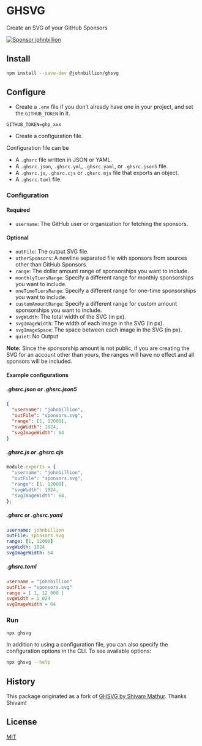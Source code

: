 # GHSVG

Create an SVG of your GitHub Sponsors

<a href="https://github.com/sponsors/johnbillion"><img src="https://cdn.jsdelivr.net/gh/johnbillion/johnbillion@latest/sponsors.svg" alt="Sponsor johnbillion"></a>

## Install
```bash
npm install --save-dev @johnbillion/ghsvg
```

## Configure

- Create a `.env` file if you don't already have one in your project, and set the `GITHUB_TOKEN` in it.
```dotenv
GITHUB_TOKEN=ghp_xxx
```

- Create a configuration file.

Configuration file can be 
  - A `.ghsrc` file written in JSON or YAML.
  - A `.ghsrc.json`, `.ghsrc.yml`, `.ghsrc.yaml`, or `.ghsrc.json5` file.
  - A `.ghsrc.js`, `.ghsrc.cjs` or `.ghsrc.mjs` file that exports an object.
  - A `.ghsrc.toml` file.

### Configuration

#### Required

- `username`: The GitHub user or organization for fetching the sponsors.

#### Optional

- `outFile`: The output SVG file.
- `otherSponsors`: A newline separated file with sponsors from sources other than GitHub Sponsors.
- `range`: The dollar amount range of sponsorships you want to include.
- `monthlyTiersRange`: Specify a different range for monthly sponsorships you want to include.
- `oneTimeTiersRange`: Specify a different range for one-time sponsorships you want to include.
- `customAmountRange`: Specify a different range for custom amount sponsorships you want to include.
- `svgWidth`: The total width of the SVG (in px).
- `svgImageWidth`: The width of each image in the SVG (in px).
- `svgImageSpace`: The space between each image in the SVG (in px).
- `quiet`: No Output

**Note:** Since the sponsorship amount is not public, if you are creating the SVG for an account other than yours, the ranges will have no effect and all sponsors will be included.

#### Example configurations

##### .ghsrc.json or .ghsrc.json5
```json
{
  "username": "johnbillion",
  "outFile": "sponsors.svg",
  "range": [1, 12000],
  "svgWidth": 1024,
  "svgImageWidth": 64
}
```

##### .ghsrc.js or .ghsrc.cjs
```javascript
module.exports = {
  "username": "johnbillion",
  "outFile": "sponsors.svg",
  "range": [1, 12000],
  "svgWidth": 1024,
  "svgImageWidth": 64,
};
```

##### .ghsrc or .ghsrc.yaml
```yaml
username: johnbillion
outFile: sponsors.svg
range: [1, 12000]
svgWidth: 1024
svgImageWidth: 64
```

##### .ghsrc.toml
```toml
username = "johnbillion"
outFile = "sponsors.svg"
range = [ 1, 12_000 ]
svgWidth = 1_024
svgImageWidth = 64
```

### Run

```bash
npx ghsvg
```

In addition to using a configuration file, you can also specify the configuration options in the CLI. To see available options:

```bash
npx ghsvg --help
```

## History

This package originated as a fork of [GHSVG by Shivam Mathur](https://github.com/shivammathur/ghsvg). Thanks Shivam!

## License

[MIT](LICENSE)
